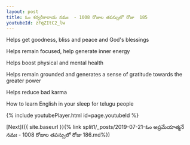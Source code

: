 ```yaml
---
layout: post
title: ఓం శర్వరీకారాయ నమః  - 1008 రోజుల తపస్సులో రోజు  185
youtubeId: zFqZItC2_lw
---
```

 
 
Helps get goodness, bliss and peace and God's blessings
 
Helps remain focused, help generate inner energy 
 
Helps boost physical and mental health 
 
Helps remain grounded and generates a sense of gratitude towards the greater power 
 
Helps reduce bad karma
 
How to learn English in your sleep for telugu people
 
 
 
 


{% include youtubePlayer.html id=page.youtubeId %}
 
[Next]({{ site.baseurl }}{% link split1/_posts/2019-07-21-ఓం అప్రమేయాత్మనే నమః  - 1008 రోజుల తపస్సులో రోజు  186.md%})
 
